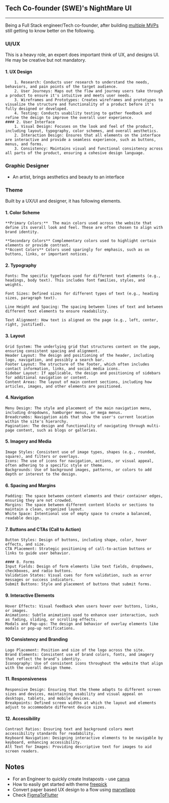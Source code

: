 ## Tech Co-founder (SWE)'s NightMare  UI
---
Being a Full Stack engineer/Tech co-founder, after building [multiple MVPs](https://knatarasan.github.io/2024/08/25/My-startup-stints.html) still getting to know better on the following.

### UI/UX
   This is a heavy role, an expert does important think of UX, and designs UI. He may be creative but not mandatory.
   #### 1. UX Design
        1. Research: Conducts user research to understand the needs, behaviors, and pain points of the target audience.
        2. User Journeys: Maps out the flow and journey users take through a product to ensure it's intuitive and meets user needs.
        3. Wireframes and Prototypes: Creates wireframes and prototypes to visualize the structure and functionality of a product before it's fully designed or developed.
        4. Testing: Conducts usability testing to gather feedback and refine the design to improve the overall user experience.
    #### 2. User Interface 
        1. Visual Design: Focuses on the look and feel of the product, including layout, typography, color schemes, and overall aesthetics.
        2. Interaction Design: Ensures that all elements on the interface are interactive and provide a seamless experience, such as buttons, menus, and forms.
        3. Consistency: Maintains visual and functional consistency across all parts of the product, ensuring a cohesive design language.
### Graphic Designer
   - An artist, brings aesthetics and beauty to an interface

### Theme
Built by a UX/UI and designer, it has following elements.
 #### 1. Color Scheme
    **Primary Colors:**  The main colors used across the website that define its overall look and feel. These are often chosen to align with brand identity.

    **Secondary Colors** Complementary colors used to highlight certain elements or provide contrast.
    **Accent Colors** Colors used sparingly for emphasis, such as on buttons, links, or important notices.
 #### 2. Typography
    Fonts: The specific typefaces used for different text elements (e.g., headings, body text). This includes font families, styles, and weights.

    Font Sizes: Defined sizes for different types of text (e.g., heading sizes, paragraph text).
    
    Line Height and Spacing: The spacing between lines of text and between different text elements to ensure readability.
    
    Text Alignment: How text is aligned on the page (e.g., left, center, right, justified).
 #### 3. Layout
    Grid System: The underlying grid that structures content on the page, ensuring consistent spacing and alignment.
    Header Layout: The design and positioning of the header, including logo, navigation, and possibly a search bar.
    Footer Layout: The structure of the footer, which often includes contact information, links, and social media icons.
    Sidebar Layout: If applicable, the design and positioning of sidebars for additional navigation or content.
    Content Areas: The layout of main content sections, including how articles, images, and other elements are positioned.
 #### 4. Navigation
    Menu Design: The style and placement of the main navigation menu, including dropdowns, hamburger menus, or mega menus.
    Breadcrumbs: Navigation aids that show the user's current location within the site's hierarchy.
    Pagination: The design and functionality of navigating through multi-page content, such as blogs or galleries.
 #### 5. Imagery and Media
    Image Styles: Consistent use of image types, shapes (e.g., rounded, square), and filters or overlays.
    Icons: The use of icons for navigation, actions, or visual appeal, often adhering to a specific style or theme.
    Backgrounds: Use of background images, patterns, or colors to add depth or interest to the design.
 #### 6. Spacing and Margins
    Padding: The space between content elements and their container edges, ensuring they are not crowded.
    Margins: The space between different content blocks or sections to maintain a clean, organized layout.
    White Space: Intentional use of empty space to create a balanced, readable design.
 #### 7. Buttons and CTAs (Call to Action)
    Button Styles: Design of buttons, including shape, color, hover effects, and size.
    CTA Placement: Strategic positioning of call-to-action buttons or links to guide user behavior.

    #### 8. Forms
    Input Fields: Design of form elements like text fields, dropdowns, checkboxes, and radio buttons.
    Validation States: Visual cues for form validation, such as error messages or success indicators.
    Submit Buttons: Style and placement of buttons that submit forms.
 #### 9. Interactive Elements
    Hover Effects: Visual feedback when users hover over buttons, links, or images.
    Animations: Subtle animations used to enhance user interaction, such as fading, sliding, or scrolling effects.
    Modals and Pop-ups: The design and behavior of overlay elements like modals or pop-up notifications.
 #### 10  Consistency and Branding
    Logo Placement: Position and size of the logo across the site.
    Brand Elements: Consistent use of brand colors, fonts, and imagery that reflect the brand’s identity.
    Iconography: Use of consistent icons throughout the website that align with the overall design theme.
 #### 11.  Responsiveness
    Responsive Design: Ensuring that the theme adapts to different screen sizes and devices, maintaining usability and visual appeal on desktops, tablets, and mobile devices.
    Breakpoints: Defined screen widths at which the layout and elements adjust to accommodate different device sizes.
 #### 12. Accessibility
    Contrast Ratios: Ensuring text and background colors meet accessibility standards for readability.
    Keyboard Navigation: Designing interactive elements to be navigable by keyboard, enhancing accessibility.
    Alt Text for Images: Providing descriptive text for images to aid screen readers.



## Notes
- For an Engineer to quickly create Instaposts - use [canva](www.canva.com)
- How to easily get started with theme [freepick](https://www.freepik.com/)
- Convert paper based UX design to a flow using [marvellapp](https://marvelapp.com)
- Check [FigmaToFlutter](https://www.figma.com/community/plugin/844008530039534144/figmatoflutter)
